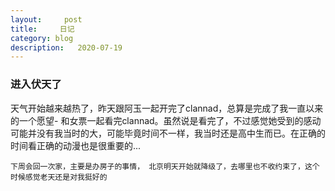 ```yaml
---
layout:     post
title:     日记
category: blog
description:   2020-07-19
---
```


### 进入伏天了
  天气开始越来越热了，昨天跟阿玉一起开完了clannad，总算是完成了我一直以来的一个愿望- 和女票一起看完clannad。虽然说是看完了，不过感觉她受到的感动可能并没有我当时的大，可能毕竟时间不一样，我当时还是高中生而已。在正确的时间看正确的动漫也是很重要的... 

    下周会回一次家，主要是办房子的事情， 北京明天开始就降级了，去哪里也不收约束了，这个时候感觉老天还是对我挺好的



